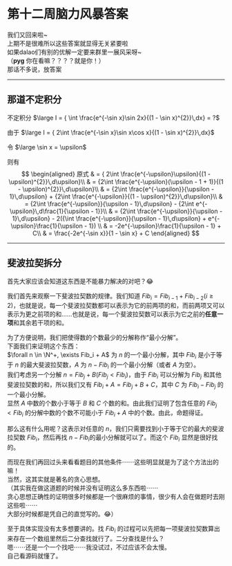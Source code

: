 # 第十二周脑力风暴答案

我们又回来啦~  
上期不是很难所以这些答案就显得无关紧要啦  
如果dalao们有别的优解一定要来群里一展风采呀~  
（**pyg** 你在看嘛？？？？就是你！）  
那话不多说，放答案  

---

## 那道不定积分

不定积分 $\large I = { \int \frac{e^{-\sin x}\sin 2x}{(1 - \sin x)^{2}}\,dx} = ?$

由于 $\large I = { 2\int \frac{e^{-\sin x}\sin x\cos x}{(1 - \sin x)^{2}}\,dx}$  

令 $\large \sin x = \upsilon$  

则有  
$$
\begin{aligned}
原式 & = { 2\int \frac{e^{-\upsilon}\upsilon}{(1 - \upsilon)^{2}}\,d\upsilon}\\
 & = {2\int \frac{e^{-\upsilon}(\upsilon - 1 + 1)}{(1 - \upsilon)^{2}}\,d\upsilon}\\
 & = {2\int \frac{e^{-\upsilon}}{\upsilon - 1}\,d\upsilon} + {2\int \frac{e^{-\upsilon}}{(1 - \upsilon)^{2}}\,d\upsilon}\\
 & = {2\int \frac{e^{-\upsilon}}{\upsilon - 1}\,d\upsilon} - {2\int e^{-\upsilon}\,d\frac{1}{\upsilon - 1}}\\
 & = {2\int \frac{e^{-\upsilon}}{\upsilon - 1}\,d\upsilon} - 2({\int \frac{e^{-\upsilon}}{\upsilon - 1}\,d\upsilon} + e^{-\upsilon}\frac{1}{\upsilon - 1}) \\
 & = -2e^{-\upsilon}\frac{1}{\upsilon - 1} + C\\
 & = \frac{-2e^{-\sin x}}{1 - \sin x} + C
\end{aligned}
$$

---

## 斐波拉契拆分

首先大家应该会知道这东西是不能暴力解决的对吧？😂

我们首先来观察一下斐波拉契数的规律。我们知道 $Fib_i = Fib_{i-1} + Fib_{i-2} (i \ge 2)$，也就是说，每一个斐波拉契数都可以表示为它的前两项的和，而前两项又可以表示为更之前项的和......也就是说，每一个斐波拉契数可以表示为它之前的**任意一项**和其余若干项的和。

为了方便说明，我们把使得数的个数最少的分解称作“最小分解”。  
下面我们来证明这个东西：  
$\forall n \in \N^+, \exists Fib_i + A$ 为 $n$ 的一个最小分解，其中 $Fib_i$ 是小于等于 $n$ 的最大斐波拉契数，$A$ 为 $n-Fib_i$ 的一个最小分解（或者 $A$ 为空）。  
我们考虑另一个分解 $n = Fib_j + B (Fib_j \lt Fib_i)$，由于 $Fib_i$ 可以分解为 $Fib_j$ 和其他斐波拉契数的和，所以我们又有 $Fib_i + A = Fib_j + B + C$，其中 $C$ 为 $Fib_i -Fib_j$ 的一个最小分解。  
显然 $A$ 中数的个数小于等于 $B$ 和 $C$ 个数的和。由此我们证明了包含任意的 $Fib_j < Fib_i$ 的分解中数的个数不可能小于 $Fib_i + A$ 中的个数。由此，命题得证。

那么这有什么用呢？这表示对任意的 $n$，我们只需要找到小于等于它的最大的斐波拉契数 $Fib_i$，然后再找 $n-Fib_i$的最小分解就可以了。而这个 $Fib_i$ 显然是很好找的。

而现在我们再回过头来看看题目的其他条件$\cdots\cdots$这些明显就是为了这个方法出的嘛！  
当然，这其实就是著名的贪心思想。  
（其实我在做这道题的时候并没有证明这么多东西啦$\cdots\cdots$  
贪心思想正确性的证明很多时候都是一个很麻烦的事情，很少有人会在做题时去刚这些啦$\cdots\cdots$  
大部分时候都是凭自己的直觉写的。😂）

至于具体实现没有太多想要讲的。找 $Fib_i$ 的过程可以先把每一项斐波拉契数算出来存在一个数组里然后二分查找就行了。二分查找是什么？  
嗯$\cdots\cdots$还是一个一个找吧$\cdots\cdots$我没试过，不过应该不会太慢。  
自己看源码就懂了。
